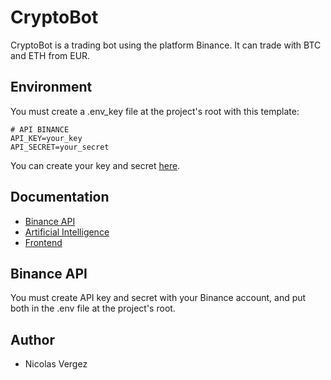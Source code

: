 # CryptoBot
CryptoBot is a trading bot using the platform Binance.
It can trade with BTC and ETH from EUR.

## Environment
You must create a .env_key file at the project's root with this template:
```
# API BINANCE
API_KEY=your_key
API_SECRET=your_secret
```
You can create your key and secret [here](https://www.binance.com/en/support/faq/360002502072-How-to-create-API).

## Documentation
- [Binance API](api)
- [Artificial Intelligence](ai)
- [Frontend](frontend)

## Binance API
You must create API key and secret with your Binance account, and put both in the .env file at the project's root.

## Author
- Nicolas Vergez
